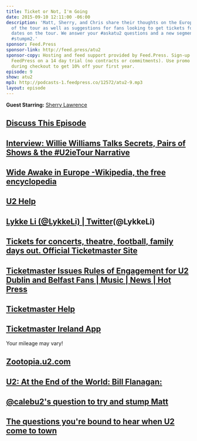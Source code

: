 ```yaml
---
title: Ticket or Not, I'm Going
date: 2015-09-10 12:11:00 -06:00
description: 'Matt, Sherry, and Chris share their thoughts on the European launch
  of the tour as well as suggestions for fans looking to get tickets for the Irish
  dates on the tour. We answer your #askatu2 questions and a new segment arrives:
  #stumpm2.'
sponsor: Feed.Press
sponsor-link: http://feed.press/atu2
sponsor-copy: Hosting and feed support provided by Feed.Press. Sign-up today and try
  FeedPress on a 14 day trial (no contracts or commitments). Use promo code "atu2"
  during checkout to get 10% off your first year.
episode: 9
show: atu2
mp3: http://podcasts-1.feedpress.co/12572/atu2-9.mp3
layout: episode
---
```


**Guest Starring:**
[Sherry Lawrence](/people/sherry-lawrence)

## [Discuss This Episode](https://www.reddit.com/r/Goodstuff_fm/comments/3kfrvw/the_atu2_podcast_9_ticket_or_not_im_going/)

## [Interview: Willie Williams Talks Secrets, Pairs of Shows & the #U2ieTour Narrative](http://www.atu2.com/news/interview-willie-williams-talks-secrets-pairs-of-shows--the-u2ietour-narrative.html)

## [Wide Awake in Europe -Wikipedia, the free encyclopedia](https://en.wikipedia.org/wiki/Wide_Awake_in_Europe)

## [U2  Help](http://www.u2.com/help)

## [Lykke Li (@LykkeLi) | Twitter](https://twitter.com/lykkeli)(@LykkeLi)

## [Tickets for concerts, theatre, football, family days out. Official Ticketmaster Site](http://www.ticketmaster.ie/)

## [Ticketmaster Issues Rules of Engagement for U2 Dublin and Belfast Fans | Music | News | Hot Press](http://www.hotpress.com/U2/news/Ticketmaster-Issues-Rules-of-Engagement-for-U2-Dublin-and-Belfast-Fans/15171591.html)

## [Ticketmaster Help](http://ticketmasterie.inbenta.com/?f=651)

## [Ticketmaster Ireland App](https://itunes.apple.com/ie/app/ticketmaster-ie/id584624147?mt=8)
Your mileage may vary!

## [Zootopia.u2.com](http://zootopia.u2.com/)

## [U2: At the End of the World: Bill Flanagan:](http://www.amazon.com/U2-End-World-Bill-Flanagan/dp/0385311575)

## [@calebu2's question to try and stump Matt](https://twitter.com/calebu2/status/641796033543053313)

## [The questions you're bound to hear when U2 come to town](http://www.irishtimes.com/culture/music/the-questions-you-re-bound-to-hear-when-u2-come-to-town-1.2347181?utm_content=buffer2dca0&utm_medium=social&utm_source=twitter.com&utm_campaign=buffer)
